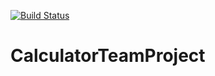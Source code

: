 [![Build Status](https://travis-ci.com/mz081130/CalculatorTeamProject.svg?branch=main)](https://travis-ci.com/mz081130/CalculatorTeamProject)

# CalculatorTeamProject
